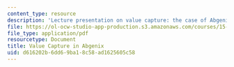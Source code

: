 ```yaml
---
content_type: resource
description: 'Lecture presentation on value capture: the case of Abgenix and the XenoMouse.'
file: https://ol-ocw-studio-app-production.s3.amazonaws.com/courses/15-912-technology-strategy-fall-2008/d616202b6dd69ba18c58ad1625605c58_lec_08.pdf
file_type: application/pdf
resourcetype: Document
title: Value Capture in Abgenix
uid: d616202b-6dd6-9ba1-8c58-ad1625605c58
---
```

